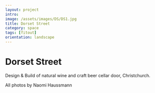 ```yaml
---
layout: project
intro:  
image: /assets/images/DS/DS1.jpg
title: Dorset Street
category: space
tags: [fitout]
orientation: landscape
---
```


# Dorset Street 

Design & Build of natural wine and craft beer cellar door, Christchurch. 



All photos by Naomi Haussmann
